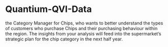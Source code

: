 # Quantium-QVI-Data
the Category Manager for Chips, who wants to better understand the types of customers who purchase Chips and their purchasing behaviour within the region.  The insights from your analysis will feed into the supermarket’s strategic plan for the chip category in the next half year.
